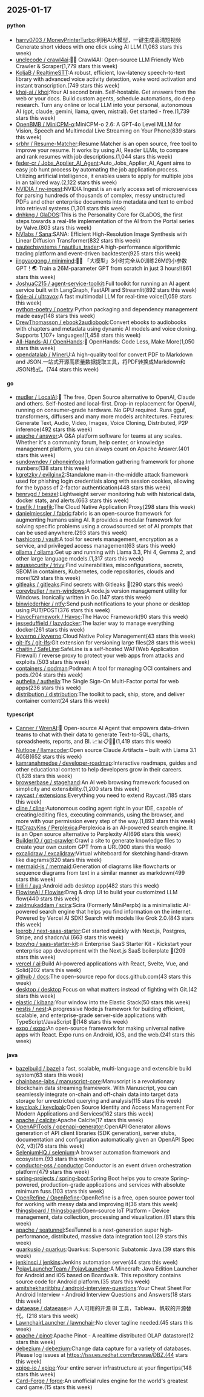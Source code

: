 ## 2025-01-17

#### python
* [harry0703 / MoneyPrinterTurbo](https://github.com/harry0703/MoneyPrinterTurbo):利用AI大模型，一键生成高清短视频 Generate short videos with one click using AI LLM.(1,063 stars this week)
* [unclecode / crawl4ai](https://github.com/unclecode/crawl4ai):🚀🤖 Crawl4AI: Open-source LLM Friendly Web Crawler & Scraper(1,779 stars this week)
* [KoljaB / RealtimeSTT](https://github.com/KoljaB/RealtimeSTT):A robust, efficient, low-latency speech-to-text library with advanced voice activity detection, wake word activation and instant transcription.(749 stars this week)
* [khoj-ai / khoj](https://github.com/khoj-ai/khoj):Your AI second brain. Self-hostable. Get answers from the web or your docs. Build custom agents, schedule automations, do deep research. Turn any online or local LLM into your personal, autonomous AI (gpt, claude, gemini, llama, qwen, mistral). Get started - free.(1,739 stars this week)
* [OpenBMB / MiniCPM-o](https://github.com/OpenBMB/MiniCPM-o):MiniCPM-o 2.6: A GPT-4o Level MLLM for Vision, Speech and Multimodal Live Streaming on Your Phone(839 stars this week)
* [srbhr / Resume-Matcher](https://github.com/srbhr/Resume-Matcher):Resume Matcher is an open source, free tool to improve your resume. It works by using AI, Reader LLMs, to compare and rank resumes with job descriptions.(1,044 stars this week)
* [feder-cr / Jobs_Applier_AI_Agent](https://github.com/feder-cr/Jobs_Applier_AI_Agent):Auto_Jobs_Applier_AI_Agent aims to easy job hunt process by automating the job application process. Utilizing artificial intelligence, it enables users to apply for multiple jobs in an tailored way.(2,122 stars this week)
* [NVIDIA / nv-ingest](https://github.com/NVIDIA/nv-ingest):NVIDIA Ingest is an early access set of microservices for parsing hundreds of thousands of complex, messy unstructured PDFs and other enterprise documents into metadata and text to embed into retrieval systems.(1,301 stars this week)
* [dnhkng / GlaDOS](https://github.com/dnhkng/GlaDOS):This is the Personality Core for GLaDOS, the first steps towards a real-life implementation of the AI from the Portal series by Valve.(803 stars this week)
* [NVlabs / Sana](https://github.com/NVlabs/Sana):SANA: Efficient High-Resolution Image Synthesis with Linear Diffusion Transformer(832 stars this week)
* [nautechsystems / nautilus_trader](https://github.com/nautechsystems/nautilus_trader):A high-performance algorithmic trading platform and event-driven backtester(925 stars this week)
* [jingyaogong / minimind](https://github.com/jingyaogong/minimind):🚀🚀 「大模型」3小时完全从0训练26M的小参数GPT！🌏 Train a 26M-parameter GPT from scratch in just 3 hours!(861 stars this week)
* [JoshuaC215 / agent-service-toolkit](https://github.com/JoshuaC215/agent-service-toolkit):Full toolkit for running an AI agent service built with LangGraph, FastAPI and Streamlit(892 stars this week)
* [fixie-ai / ultravox](https://github.com/fixie-ai/ultravox):A fast multimodal LLM for real-time voice(1,059 stars this week)
* [python-poetry / poetry](https://github.com/python-poetry/poetry):Python packaging and dependency management made easy(148 stars this week)
* [DrewThomasson / ebook2audiobook](https://github.com/DrewThomasson/ebook2audiobook):Convert ebooks to audiobooks with chapters and metadata using dynamic AI models and voice cloning. Supports 1,107+ languages!(1,458 stars this week)
* [All-Hands-AI / OpenHands](https://github.com/All-Hands-AI/OpenHands):🙌 OpenHands: Code Less, Make More(1,050 stars this week)
* [opendatalab / MinerU](https://github.com/opendatalab/MinerU):A high-quality tool for convert PDF to Markdown and JSON.一站式开源高质量数据提取工具，将PDF转换成Markdown和JSON格式。(744 stars this week)

#### go
* [mudler / LocalAI](https://github.com/mudler/LocalAI):🤖 The free, Open Source alternative to OpenAI, Claude and others. Self-hosted and local-first. Drop-in replacement for OpenAI, running on consumer-grade hardware. No GPU required. Runs gguf, transformers, diffusers and many more models architectures. Features: Generate Text, Audio, Video, Images, Voice Cloning, Distributed, P2P inference(492 stars this week)
* [apache / answer](https://github.com/apache/answer):A Q&A platform software for teams at any scales. Whether it's a community forum, help center, or knowledge management platform, you can always count on Apache Answer.(401 stars this week)
* [sundowndev / phoneinfoga](https://github.com/sundowndev/phoneinfoga):Information gathering framework for phone numbers(138 stars this week)
* [kgretzky / evilginx2](https://github.com/kgretzky/evilginx2):Standalone man-in-the-middle attack framework used for phishing login credentials along with session cookies, allowing for the bypass of 2-factor authentication(448 stars this week)
* [henrygd / beszel](https://github.com/henrygd/beszel):Lightweight server monitoring hub with historical data, docker stats, and alerts.(663 stars this week)
* [traefik / traefik](https://github.com/traefik/traefik):The Cloud Native Application Proxy(298 stars this week)
* [danielmiessler / fabric](https://github.com/danielmiessler/fabric):fabric is an open-source framework for augmenting humans using AI. It provides a modular framework for solving specific problems using a crowdsourced set of AI prompts that can be used anywhere.(293 stars this week)
* [hashicorp / vault](https://github.com/hashicorp/vault):A tool for secrets management, encryption as a service, and privileged access management(63 stars this week)
* [ollama / ollama](https://github.com/ollama/ollama):Get up and running with Llama 3.3, Phi 4, Gemma 2, and other large language models.(1,317 stars this week)
* [aquasecurity / trivy](https://github.com/aquasecurity/trivy):Find vulnerabilities, misconfigurations, secrets, SBOM in containers, Kubernetes, code repositories, clouds and more(129 stars this week)
* [gitleaks / gitleaks](https://github.com/gitleaks/gitleaks):Find secrets with Gitleaks 🔑(290 stars this week)
* [coreybutler / nvm-windows](https://github.com/coreybutler/nvm-windows):A node.js version management utility for Windows. Ironically written in Go.(147 stars this week)
* [binwiederhier / ntfy](https://github.com/binwiederhier/ntfy):Send push notifications to your phone or desktop using PUT/POST(376 stars this week)
* [HavocFramework / Havoc](https://github.com/HavocFramework/Havoc):The Havoc Framework(90 stars this week)
* [jesseduffield / lazydocker](https://github.com/jesseduffield/lazydocker):The lazier way to manage everything docker(261 stars this week)
* [kyverno / kyverno](https://github.com/kyverno/kyverno):Cloud Native Policy Management(43 stars this week)
* [git-lfs / git-lfs](https://github.com/git-lfs/git-lfs):Git extension for versioning large files(28 stars this week)
* [chaitin / SafeLine](https://github.com/chaitin/SafeLine):SafeLine is a self-hosted WAF(Web Application Firewall) / reverse proxy to protect your web apps from attacks and exploits.(503 stars this week)
* [containers / podman](https://github.com/containers/podman):Podman: A tool for managing OCI containers and pods.(204 stars this week)
* [authelia / authelia](https://github.com/authelia/authelia):The Single Sign-On Multi-Factor portal for web apps(236 stars this week)
* [distribution / distribution](https://github.com/distribution/distribution):The toolkit to pack, ship, store, and deliver container content(24 stars this week)

#### typescript
* [Canner / WrenAI](https://github.com/Canner/WrenAI):🤖 Open-source AI Agent that empowers data-driven teams to chat with their data to generate Text-to-SQL, charts, spreadsheets, reports, and BI. 📈📊📋🧑‍💻(1,419 stars this week)
* [Nutlope / llamacoder](https://github.com/Nutlope/llamacoder):Open source Claude Artifacts – built with Llama 3.1 405B(652 stars this week)
* [kamranahmedse / developer-roadmap](https://github.com/kamranahmedse/developer-roadmap):Interactive roadmaps, guides and other educational content to help developers grow in their careers.(1,828 stars this week)
* [browserbase / stagehand](https://github.com/browserbase/stagehand):An AI web browsing framework focused on simplicity and extensibility.(1,200 stars this week)
* [raycast / extensions](https://github.com/raycast/extensions):Everything you need to extend Raycast.(185 stars this week)
* [cline / cline](https://github.com/cline/cline):Autonomous coding agent right in your IDE, capable of creating/editing files, executing commands, using the browser, and more with your permission every step of the way.(1,893 stars this week)
* [ItzCrazyKns / Perplexica](https://github.com/ItzCrazyKns/Perplexica):Perplexica is an AI-powered search engine. It is an Open source alternative to Perplexity AI(696 stars this week)
* [BuilderIO / gpt-crawler](https://github.com/BuilderIO/gpt-crawler):Crawl a site to generate knowledge files to create your own custom GPT from a URL(900 stars this week)
* [excalidraw / excalidraw](https://github.com/excalidraw/excalidraw):Virtual whiteboard for sketching hand-drawn like diagrams(820 stars this week)
* [mermaid-js / mermaid](https://github.com/mermaid-js/mermaid):Generation of diagrams like flowcharts or sequence diagrams from text in a similar manner as markdown(499 stars this week)
* [liriliri / aya](https://github.com/liriliri/aya):Android adb desktop app(482 stars this week)
* [FlowiseAI / Flowise](https://github.com/FlowiseAI/Flowise):Drag & drop UI to build your customized LLM flow(440 stars this week)
* [zaidmukaddam / scira](https://github.com/zaidmukaddam/scira):Scira (Formerly MiniPerplx) is a minimalistic AI-powered search engine that helps you find information on the internet. Powered by Vercel AI SDK! Search with models like Grok 2.0.(843 stars this week)
* [leerob / next-saas-starter](https://github.com/leerob/next-saas-starter):Get started quickly with Next.js, Postgres, Stripe, and shadcn/ui.(663 stars this week)
* [boxyhq / saas-starter-kit](https://github.com/boxyhq/saas-starter-kit):🔥 Enterprise SaaS Starter Kit - Kickstart your enterprise app development with the Next.js SaaS boilerplate 🚀(209 stars this week)
* [vercel / ai](https://github.com/vercel/ai):Build AI-powered applications with React, Svelte, Vue, and Solid(202 stars this week)
* [github / docs](https://github.com/github/docs):The open-source repo for docs.github.com(43 stars this week)
* [desktop / desktop](https://github.com/desktop/desktop):Focus on what matters instead of fighting with Git.(42 stars this week)
* [elastic / kibana](https://github.com/elastic/kibana):Your window into the Elastic Stack(50 stars this week)
* [nestjs / nest](https://github.com/nestjs/nest):A progressive Node.js framework for building efficient, scalable, and enterprise-grade server-side applications with TypeScript/JavaScript 🚀(148 stars this week)
* [expo / expo](https://github.com/expo/expo):An open-source framework for making universal native apps with React. Expo runs on Android, iOS, and the web.(241 stars this week)

#### java
* [bazelbuild / bazel](https://github.com/bazelbuild/bazel):a fast, scalable, multi-language and extensible build system(63 stars this week)
* [chainbase-labs / manuscript-core](https://github.com/chainbase-labs/manuscript-core):Manuscript is a revolutionary blockchain data streaming framework. With Manuscript, you can seamlessly integrate on-chain and off-chain data into target data storage for unrestricted querying and analysis(115 stars this week)
* [keycloak / keycloak](https://github.com/keycloak/keycloak):Open Source Identity and Access Management For Modern Applications and Services(162 stars this week)
* [apache / calcite](https://github.com/apache/calcite):Apache Calcite(17 stars this week)
* [OpenAPITools / openapi-generator](https://github.com/OpenAPITools/openapi-generator):OpenAPI Generator allows generation of API client libraries (SDK generation), server stubs, documentation and configuration automatically given an OpenAPI Spec (v2, v3)(76 stars this week)
* [SeleniumHQ / selenium](https://github.com/SeleniumHQ/selenium):A browser automation framework and ecosystem.(93 stars this week)
* [conductor-oss / conductor](https://github.com/conductor-oss/conductor):Conductor is an event driven orchestration platform(479 stars this week)
* [spring-projects / spring-boot](https://github.com/spring-projects/spring-boot):Spring Boot helps you to create Spring-powered, production-grade applications and services with absolute minimum fuss.(103 stars this week)
* [OpenRefine / OpenRefine](https://github.com/OpenRefine/OpenRefine):OpenRefine is a free, open source power tool for working with messy data and improving it(36 stars this week)
* [thingsboard / thingsboard](https://github.com/thingsboard/thingsboard):Open-source IoT Platform - Device management, data collection, processing and visualization.(81 stars this week)
* [apache / seatunnel](https://github.com/apache/seatunnel):SeaTunnel is a next-generation super high-performance, distributed, massive data integration tool.(29 stars this week)
* [quarkusio / quarkus](https://github.com/quarkusio/quarkus):Quarkus: Supersonic Subatomic Java.(39 stars this week)
* [jenkinsci / jenkins](https://github.com/jenkinsci/jenkins):Jenkins automation server(44 stars this week)
* [PojavLauncherTeam / PojavLauncher](https://github.com/PojavLauncherTeam/PojavLauncher):A Minecraft: Java Edition Launcher for Android and iOS based on Boardwalk. This repository contains source code for Android platform.(35 stars this week)
* [amitshekhariitbhu / android-interview-questions](https://github.com/amitshekhariitbhu/android-interview-questions):Your Cheat Sheet For Android Interview - Android Interview Questions and Answers(18 stars this week)
* [dataease / dataease](https://github.com/dataease/dataease):🔥 人人可用的开源 BI 工具，Tableau、帆软的开源替代。(218 stars this week)
* [LawnchairLauncher / lawnchair](https://github.com/LawnchairLauncher/lawnchair):No clever tagline needed.(45 stars this week)
* [apache / pinot](https://github.com/apache/pinot):Apache Pinot - A realtime distributed OLAP datastore(12 stars this week)
* [debezium / debezium](https://github.com/debezium/debezium):Change data capture for a variety of databases. Please log issues at https://issues.redhat.com/browse/DBZ.(44 stars this week)
* [xpipe-io / xpipe](https://github.com/xpipe-io/xpipe):Your entire server infrastructure at your fingertips(148 stars this week)
* [Card-Forge / forge](https://github.com/Card-Forge/forge):An unofficial rules engine for the world's greatest card game.(15 stars this week)
